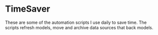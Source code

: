 # TimeSaver
These are some of the automation scripts I use daily to save time. The scripts refresh models, move and archive data sources that back models.
